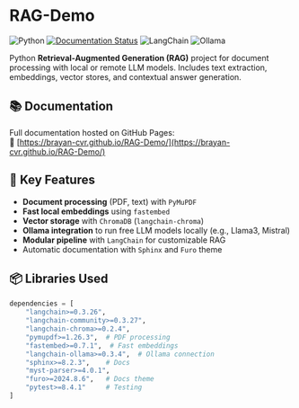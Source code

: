 # RAG-Demo

![Python](https://img.shields.io/badge/python-3.10%2B-blue) 
[![Documentation Status](https://img.shields.io/badge/docs-latest-brightgreen)](https://brayan-cvr.github.io/RAG-Demo/) 
![LangChain](https://img.shields.io/badge/LangChain-0.3.x-orange) 
![Ollama](https://img.shields.io/badge/Ollama-LLM_Integration-green)

Python **Retrieval-Augmented Generation (RAG)** project for document processing with local or remote LLM models. Includes text extraction, embeddings, vector stores, and contextual answer generation.

## 📚 Documentation

Full documentation hosted on GitHub Pages:  
🔗 [https://brayan-cvr.github.io/RAG-Demo/](https://brayan-cvr.github.io/RAG-Demo/)

## 🚀 Key Features

- **Document processing** (PDF, text) with `PyMuPDF`
- **Fast local embeddings** using `fastembed`
- **Vector storage** with `ChromaDB` (`langchain-chroma`)
- **Ollama integration** to run free LLM models locally (e.g., Llama3, Mistral)
- **Modular pipeline** with `LangChain` for customizable RAG
- Automatic documentation with `Sphinx` and `Furo` theme

## 📦 Libraries Used

```python
dependencies = [
    "langchain>=0.3.26",
    "langchain-community>=0.3.27",
    "langchain-chroma>=0.2.4",
    "pymupdf>=1.26.3",  # PDF processing
    "fastembed>=0.7.1",  # Fast embeddings
    "langchain-ollama>=0.3.4",  # Ollama connection
    "sphinx>=8.2.3",    # Docs
    "myst-parser>=4.0.1",
    "furo>=2024.8.6",   # Docs theme
    "pytest>=8.4.1"     # Testing
]